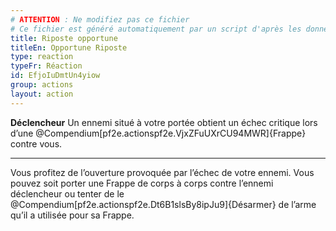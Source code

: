 ```yaml
---
# ATTENTION : Ne modifiez pas ce fichier
# Ce fichier est généré automatiquement par un script d'après les données du module Foundry VTT officiel et de sa traduction
title: Riposte opportune
titleEn: Opportune Riposte
type: reaction
typeFr: Réaction
id: EfjoIuDmtUn4yiow
group: actions
layout: action
---
```

<p><strong>Déclencheur</strong> Un ennemi situé à votre portée obtient un échec critique lors d’une @Compendium[pf2e.actionspf2e.VjxZFuUXrCU94MWR]{Frappe} contre vous.</p><hr><p>Vous profitez de l’ouverture provoquée par l’échec de votre ennemi. Vous pouvez soit porter une Frappe de corps à corps contre l’ennemi déclencheur ou tenter de le @Compendium[pf2e.actionspf2e.Dt6B1slsBy8ipJu9]{Désarmer} de l’arme qu’il a utilisée pour sa Frappe.</p>
